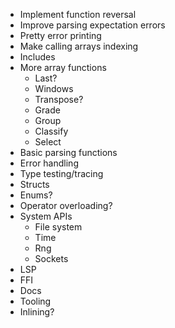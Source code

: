 - Implement function reversal
- Improve parsing expectation errors
- Pretty error printing
- Make calling arrays indexing
- Includes
- More array functions
  - Last?
  - Windows
  - Transpose?
  - Grade
  - Group
  - Classify
  - Select
- Basic parsing functions
- Error handling
- Type testing/tracing
- Structs
- Enums?
- Operator overloading?
- System APIs
  - File system
  - Time
  - Rng
  - Sockets
- LSP
- FFI
- Docs
- Tooling
- Inlining?
